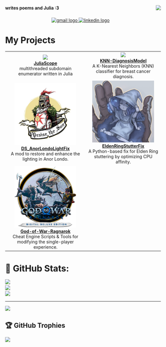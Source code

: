 ###

<img align="right" height="120" src="https://64.media.tumblr.com/70263b0ea735cdee90e93fa61e3564b1/tumblr_inline_n7kx1oUOmS1sfquyp.gif" />

###
**writes poems and Julia :3** 


###

<div align="center">
  <a href="mailto:siddharthqln@gmail.com" target="_blank">
    <img src="https://img.shields.io/static/v1?message=Gmail&logo=gmail&label=&color=D14836&logoColor=white&labelColor=&style=for-the-badge" height="30" alt="gmail logo" />
  </a>
  <a href="https://www.linkedin.com/in/siddharthu5799/" target="_blank">
    <img src="https://img.shields.io/static/v1?message=LinkedIn&logo=linkedin&label=&color=0077B5&logoColor=white&labelColor=&style=for-the-badge" height="30" alt="linkedin logo" />
  </a>
</div>

###

#  My Projects

<table>
  <tr>
    <td align="center">
      <img src="https://github.com/mooofin/JuliaScope/blob/main/assets/icon.png?raw=true" width="200px">
      <br>
      <a href="https://github.com/mooofin/JuliaScope"><b>JuliaScope</b></a>
      <br>
       multithreaded subdomain enumerator written in Julia
    </td>
    <td align="center">
      <img src="https://raw.githubusercontent.com/mooofin/Theia-BC/main/images/knn.png" width="200px">
      <br>
      <a href="https://github.com/mooofin/KNN-DiagnosisModel"><b>KNN-DiagnosisModel</b></a>
      <br>
      A K-Nearest Neighbors (KNN) classifier for breast cancer diagnosis.
    </td>
  </tr>
  <tr>
    <td align="center">
      <img src="https://github.com/mooofin/DS_AnorLondoLightFix/blob/main/assests/ds.jpg?raw=true" width="200px">
      <br>
      <a href="https://github.com/mooofin/DS_AnorLondoLightFix"><b>DS_AnorLondoLightFix</b></a>
      <br>
      A mod to restore and enhance the lighting in Anor Londo.
    </td>
    <td align="center">
      <img src="https://github.com/mooofin/EldenRingStutterFix/blob/main/assets/er.png?raw=true" width="200px">
      <br>
      <a href="https://github.com/mooofin/EldenRingStutterFix"><b>EldenRingStutterFix</b></a>
      <br>
      A Python-based fix for Elden Ring stuttering by optimizing CPU affinity.
    </td>
  </tr>
  <tr>
    <td align="center">
      <img src="https://github.com/mooofin/God-of-War-Ragnarok/blob/main/assets/goww.png?raw=true" width="200px">
      <br>
      <a href="https://github.com/mooofin/God-of-War-Ragnarok"><b>God-of-War-Ragnarok</b></a>
      <br>
      Cheat Engine Scripts & Tools for modifying the single-player experience.
    </td>
  </tr>
</table>

# 🌟 GitHub Stats:
![](https://github-readme-stats.vercel.app/api?username=mooofin&theme=dark&hide_border=false&include_all_commits=false&count_private=false)<br/>
![](https://nirzak-streak-stats.vercel.app/?user=mooofin&theme=dark&hide_border=false)<br/>
![](https://github-readme-stats.vercel.app/api/top-langs/?username=mooofin&theme=dark&hide_border=false&include_all_commits=false&count_private=false&layout=compact)

---
[![](https://visitcount.itsvg.in/api?id=mooofin&icon=0&color=0)](https://visitcount.itsvg.in)

## 🏆 GitHub Trophies
![](https://github-profile-trophy.vercel.app/?username=mooofin&theme=radical&no-frame=false&no-bg=true&margin-w=4)
